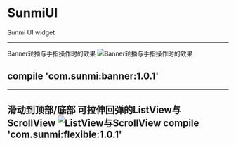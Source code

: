 # SunmiUI
Sunmi UI widget

---
Banner轮播与手指操作时的效果
![Banner轮播与手指操作时的效果](http://img.blog.csdn.net/20161229161719108?watermark/2/text/aHR0cDovL2Jsb2cuY3Nkbi5uZXQvdGVpc3Vu/font/5a6L5L2T/fontsize/400/fill/I0JBQkFCMA==/dissolve/70/gravity/SouthEast)

compile 'com.sunmi:banner:1.0.1'
---

---
滑动到顶部/底部 可拉伸回弹的ListView与ScrollView
![ListView与ScrollView](http://img.blog.csdn.net/20161229161930704?watermark/2/text/aHR0cDovL2Jsb2cuY3Nkbi5uZXQvdGVpc3Vu/font/5a6L5L2T/fontsize/400/fill/I0JBQkFCMA==/dissolve/70/gravity/SouthEast)
compile 'com.sunmi:flexible:1.0.1'
---
